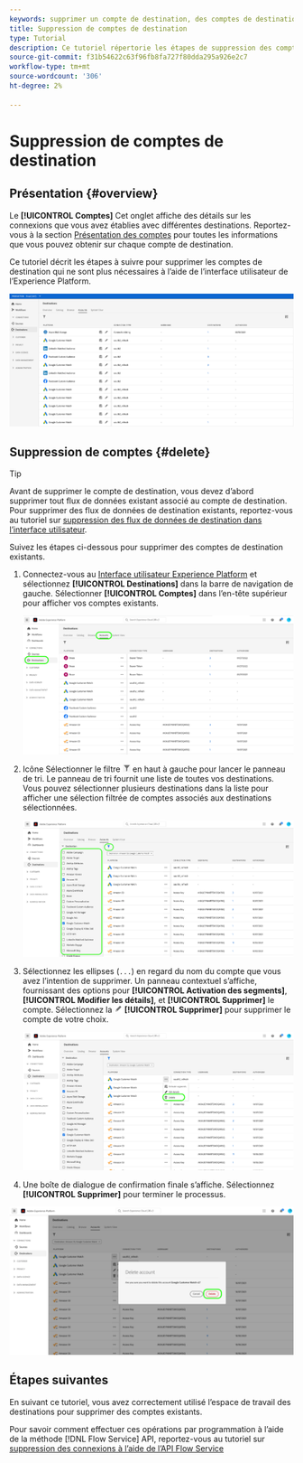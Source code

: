 ```yaml
---
keywords: supprimer un compte de destination, des comptes de destination, comment supprimer des comptes ;
title: Suppression de comptes de destination
type: Tutorial
description: Ce tutoriel répertorie les étapes de suppression des comptes de destination dans l’interface utilisateur de Adobe Experience Platform.
source-git-commit: f31b54622c63f96fb8fa727f80dda295a926e2c7
workflow-type: tm+mt
source-wordcount: '306'
ht-degree: 2%

---
```


# Suppression de comptes de destination

## Présentation {#overview}

Le **[!UICONTROL Comptes]** Cet onglet affiche des détails sur les connexions que vous avez établies avec différentes destinations. Reportez-vous à la section [Présentation des comptes](../ui/destinations-workspace.md#accounts) pour toutes les informations que vous pouvez obtenir sur chaque compte de destination.

Ce tutoriel décrit les étapes à suivre pour supprimer les comptes de destination qui ne sont plus nécessaires à l’aide de l’interface utilisateur de l’Experience Platform.

![Onglet Comptes](../assets/ui/update-accounts/destination-accounts.png)

## Suppression de comptes {#delete}

>[!TIP]
>
>Avant de supprimer le compte de destination, vous devez d’abord supprimer tout flux de données existant associé au compte de destination. Pour supprimer des flux de données de destination existants, reportez-vous au tutoriel sur [suppression des flux de données de destination dans l’interface utilisateur](./delete-destinations.md).

Suivez les étapes ci-dessous pour supprimer des comptes de destination existants.

1. Connectez-vous au [Interface utilisateur Experience Platform](https://platform.adobe.com/) et sélectionnez **[!UICONTROL Destinations]** dans la barre de navigation de gauche. Sélectionner **[!UICONTROL Comptes]** dans l’en-tête supérieur pour afficher vos comptes existants.

   ![Onglet Comptes](../assets/ui/delete-accounts/accounts-tab.png)

2. Icône Sélectionner le filtre ![Icône Filtre](../assets/ui/update-accounts/filter.png) en haut à gauche pour lancer le panneau de tri. Le panneau de tri fournit une liste de toutes vos destinations. Vous pouvez sélectionner plusieurs destinations dans la liste pour afficher une sélection filtrée de comptes associés aux destinations sélectionnées.

   ![Filtrage des destinations](../assets/ui/delete-accounts/filter-accounts.png)

3. Sélectionnez les ellipses (`...`) en regard du nom du compte que vous avez l’intention de supprimer. Un panneau contextuel s’affiche, fournissant des options pour **[!UICONTROL Activation des segments]**, **[!UICONTROL Modifier les détails]**, et **[!UICONTROL Supprimer]** le compte. Sélectionnez la ![Bouton Supprimer](../assets/ui/workspace/pencil-icon.png) **[!UICONTROL Supprimer]** pour supprimer le compte de votre choix.

   ![Suppression du compte de destination](../assets/ui/delete-accounts/delete-accounts.png)

4. Une boîte de dialogue de confirmation finale s’affiche. Sélectionnez **[!UICONTROL Supprimer]** pour terminer le processus.

![Confirmer la suppression du compte](../assets/ui/delete-accounts/confirm-account-deletion.png)

## Étapes suivantes

En suivant ce tutoriel, vous avez correctement utilisé l’espace de travail des destinations pour supprimer des comptes existants.

Pour savoir comment effectuer ces opérations par programmation à l’aide de la méthode [!DNL Flow Service] API, reportez-vous au tutoriel sur [suppression des connexions à l’aide de l’API Flow Service](../api/delete-destination-account.md)
